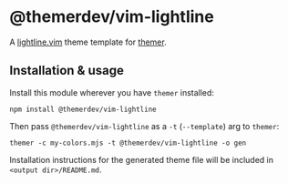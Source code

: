# @themerdev/vim-lightline

A [lightline.vim](https://github.com/itchyny/lightline.vim) theme template for [themer](https://github.com/themerdev/themer).

## Installation & usage

Install this module wherever you have `themer` installed:

    npm install @themerdev/vim-lightline

Then pass `@themerdev/vim-lightline` as a `-t` (`--template`) arg to `themer`:

    themer -c my-colors.mjs -t @themerdev/vim-lightline -o gen

Installation instructions for the generated theme file will be included in `<output dir>/README.md`.
